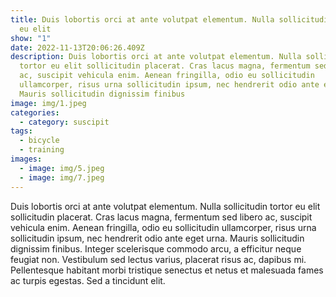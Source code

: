 ```yaml
---
title: Duis lobortis orci at ante volutpat elementum. Nulla sollicitudin tortor
  eu elit
show: "1"
date: 2022-11-13T20:06:26.409Z
description: Duis lobortis orci at ante volutpat elementum. Nulla sollicitudin
  tortor eu elit sollicitudin placerat. Cras lacus magna, fermentum sed libero
  ac, suscipit vehicula enim. Aenean fringilla, odio eu sollicitudin
  ullamcorper, risus urna sollicitudin ipsum, nec hendrerit odio ante eget urna.
  Mauris sollicitudin dignissim finibus
image: img/1.jpeg
categories:
  - category: suscipit
tags:
  - bicycle
  - training
images:
  - image: img/5.jpeg
  - image: img/7.jpeg
---
```

<!--StartFragment-->

Duis lobortis orci at ante volutpat elementum. Nulla sollicitudin tortor eu elit sollicitudin placerat. Cras lacus magna, fermentum sed libero ac, suscipit vehicula enim. Aenean fringilla, odio eu sollicitudin ullamcorper, risus urna sollicitudin ipsum, nec hendrerit odio ante eget urna. Mauris sollicitudin dignissim finibus. Integer scelerisque commodo arcu, a efficitur neque feugiat non. Vestibulum sed lectus varius, placerat risus ac, dapibus mi. Pellentesque habitant morbi tristique senectus et netus et malesuada fames ac turpis egestas. Sed a tincidunt elit.



<!--EndFragment-->